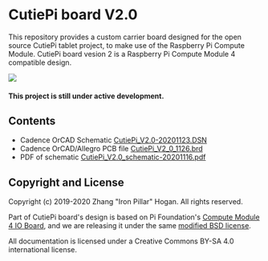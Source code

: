 # CutiePi board V2.0

This repository provides a custom carrier board designed for the open source CutiePi tablet project, to make use of the Raspberry Pi Compute Module.
CutiePi board vesion 2 is a Raspberry Pi Compute Module 4 compatible design. 

![](https://i.imgur.com/QIJ5ph3.png) 

#### This project is still under active development. 

## Contents  

- Cadence OrCAD Schematic [CutiePi_V2.0-20201123.DSN](CutiePi_V2.0-20201123.DSN)
- Cadence OrCAD/Allegro PCB file [CutiePi_V2_0_1126.brd](CutiePi_V2_0_1126.brd)
- PDF of schematic [CutiePi_V2.0_schematic-20201116.pdf](CutiePi_V2.0_schematic-20201116.pdf)

## Copyright and License 
Copyright (c) 2019-2020 Zhang "Iron Pillar" Hogan. All rights reserved.

Part of CutiePi board's design is based on Pi Foundation's 
[Compute Module 4 IO Board](https://github.com/raspberrypi/documentation/blob/master/hardware/computemodule/designfiles.md), and we are releasing it under the same [modified BSD license](LICENSE.txt). 

All documentation is licensed under a Creative Commons BY-SA 4.0 international license. 
